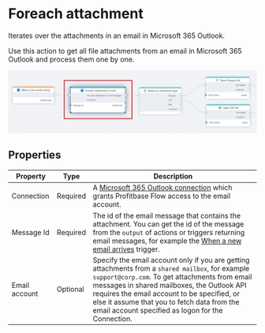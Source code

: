 # Foreach attachment

Iterates over the attachments in an email in Microsoft 365 Outlook.

Use this action to get all file attachments from an email in Microsoft 365 Outlook and process them one by one.

![img](../../../../images/flow/microsoft-365-outlook-foreach-attachment.png)

## Properties

| Property      | Type     | Description                                                                                                             |
| ------------- | -------- | ----------------------------------------------------------------------------------------------------------------------- |
| Connection    | Required | A [Microsoft 365 Outlook connection](./outlook-connection.md) which grants Profitbase Flow access to the email account. |
| Message Id    | Required | The id of the email message that contains the attachment. You can get the id of the message from the `output` of actions or triggers returning email messages, for example the [When a new email arrives](../../triggers/microsoft-365-outlook/when-new-email-arrives-trigger.md) trigger.                                                              |
| Email account | Optional | Specify the email account only if you are getting attachments from a `shared mailbox`, for example `support@corp.com`. To get attachments from email messages in shared mailboxes, the Outlook API requires the email account to be specified, or else it assume that you to fetch data from the email account specified as logon for the Connection. |
